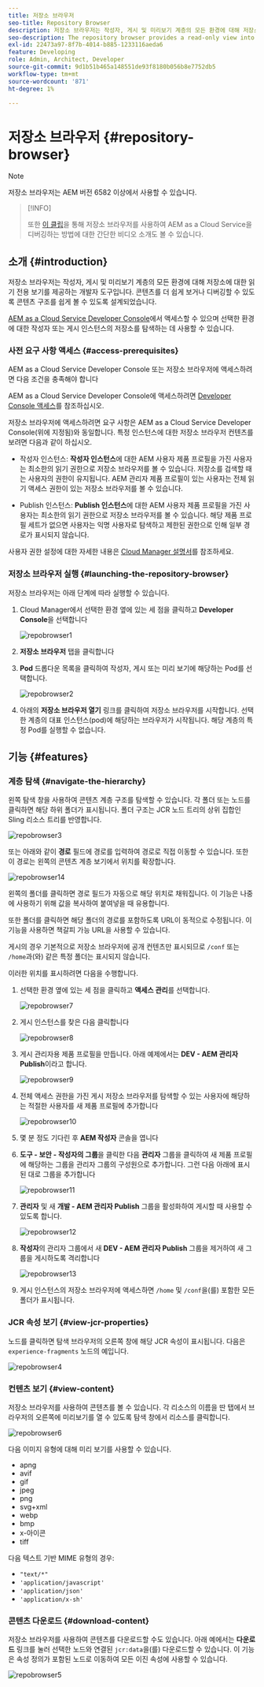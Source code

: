 ```yaml
---
title: 저장소 브라우저
seo-title: Repository Browser
description: 저장소 브라우저는 작성자, 게시 및 미리보기 계층의 모든 환경에 대해 저장소에 읽기 전용 보기를 제공합니다.
seo-description: The repository browser provides a read-only view into the repository for all environments on author, publish, and preview tiers.
exl-id: 22473a97-8f7b-4014-b885-1233116aeda6
feature: Developing
role: Admin, Architect, Developer
source-git-commit: 9d1b51b465a148551de93f8180b056b8e7752db5
workflow-type: tm+mt
source-wordcount: '871'
ht-degree: 1%

---
```


# 저장소 브라우저 {#repository-browser}

>[!NOTE]
>
>저장소 브라우저는 AEM 버전 6582 이상에서 사용할 수 있습니다.

>[!INFO]
>
>또한 [이 클립](https://experienceleague.adobe.com/docs/experience-manager-learn/cloud-service/debugging/debugging-aem-as-a-cloud-service/repository-browser.html)을 통해 저장소 브라우저를 사용하여 AEM as a Cloud Service을 디버깅하는 방법에 대한 간단한 비디오 소개도 볼 수 있습니다.

## 소개 {#introduction}

저장소 브라우저는 작성자, 게시 및 미리보기 계층의 모든 환경에 대해 저장소에 대한 읽기 전용 보기를 제공하는 개발자 도구입니다. 콘텐츠를 더 쉽게 보거나 디버깅할 수 있도록 콘텐츠 구조를 쉽게 볼 수 있도록 설계되었습니다.

[AEM as a Cloud Service Developer Console](/help/implementing/developing/introduction/development-guidelines.md#crxde-lite-and-developer-console)에서 액세스할 수 있으며 선택한 환경에 대한 작성자 또는 게시 인스턴스의 저장소를 탐색하는 데 사용할 수 있습니다.

### 사전 요구 사항 액세스 {#access-prerequisites}

AEM as a Cloud Service Developer Console 또는 저장소 브라우저에 액세스하려면 다음 조건을 충족해야 합니다

AEM as a Cloud Service Developer Console에 액세스하려면 [Developer Console 액세스](https://experienceleague.adobe.com/en/docs/experience-manager-learn/cloud-service/debugging/debugging-aem-as-a-cloud-service/developer-console#developer-console-access)를 참조하십시오.

저장소 브라우저에 액세스하려면 요구 사항은 AEM as a Cloud Service Developer Console(위에 지정됨)와 동일합니다. 특정 인스턴스에 대한 저장소 브라우저 컨텐츠를 보려면 다음과 같이 하십시오.

* 작성자 인스턴스: **작성자 인스턴스**&#x200B;에 대한 AEM 사용자 제품 프로필을 가진 사용자는 최소한의 읽기 권한으로 저장소 브라우저를 볼 수 있습니다. 저장소를 검색할 때는 사용자의 권한이 유지됩니다. AEM 관리자 제품 프로필이 있는 사용자는 전체 읽기 액세스 권한이 있는 저장소 브라우저를 볼 수 있습니다.

* Publish 인스턴스: **Publish 인스턴스**&#x200B;에 대한 AEM 사용자 제품 프로필을 가진 사용자는 최소한의 읽기 권한으로 저장소 브라우저를 볼 수 있습니다. 해당 제품 프로필 세트가 없으면 사용자는 익명 사용자로 탐색하고 제한된 권한으로 인해 일부 경로가 표시되지 않습니다.

사용자 권한 설정에 대한 자세한 내용은 [Cloud Manager 설명서](https://experienceleague.adobe.com/docs/experience-manager-cloud-manager/content/requirements/users-and-roles.html)를 참조하세요.

### 저장소 브라우저 실행 {#launching-the-repository-browser}

저장소 브라우저는 아래 단계에 따라 실행할 수 있습니다.

1. Cloud Manager에서 선택한 환경 옆에 있는 세 점을 클릭하고 **Developer Console**&#x200B;을 선택합니다

   ![repobrowser1](/help/implementing/developing/tools/assets/repobrowser1.png)

1. **저장소 브라우저** 탭을 클릭합니다
1. **Pod** 드롭다운 목록을 클릭하여 작성자, 게시 또는 미리 보기에 해당하는 Pod를 선택합니다.

   ![repobrowser2](/help/implementing/developing/tools/assets/repobrowser2.png)

1. 아래의 **저장소 브라우저 열기** 링크를 클릭하여 저장소 브라우저를 시작합니다. 선택한 계층의 대표 인스턴스(pod)에 해당하는 브라우저가 시작됩니다. 해당 계층의 특정 Pod를 실행할 수 없습니다.

## 기능 {#features}

### 계층 탐색 {#navigate-the-hierarchy}

왼쪽 탐색 창을 사용하여 콘텐츠 계층 구조를 탐색할 수 있습니다. 각 폴더 또는 노드를 클릭하면 해당 하위 폴더가 표시됩니다. 폴더 구조는 JCR 노드 트리의 상위 집합인 Sling 리소스 트리를 반영합니다.

![repobrowser3](/help/implementing/developing/tools/assets/repobrowser3.png)

또는 아래와 같이 **경로** 필드에 경로를 입력하여 경로로 직접 이동할 수 있습니다. 또한 이 경로는 왼쪽의 콘텐츠 계층 보기에서 위치를 확장합니다.

![repobrowser14](/help/implementing/developing/tools/assets/repobrowser14.png)

왼쪽의 폴더를 클릭하면 경로 필드가 자동으로 해당 위치로 채워집니다. 이 기능은 나중에 사용하기 위해 값을 복사하여 붙여넣을 때 유용합니다.

또한 폴더를 클릭하면 해당 폴더의 경로를 포함하도록 URL이 동적으로 수정됩니다. 이 기능을 사용하면 책갈피 가능 URL을 사용할 수 있습니다.

게시의 경우 기본적으로 저장소 브라우저에 공개 컨텐츠만 표시되므로 `/conf` 또는 `/home`과(와) 같은 특정 폴더는 표시되지 않습니다.

이러한 위치를 표시하려면 다음을 수행합니다.

1. 선택한 환경 옆에 있는 세 점을 클릭하고 **액세스 관리**&#x200B;를 선택합니다.

   ![repobrowser7](/help/implementing/developing/tools/assets/repobrowser7.png)

1. 게시 인스턴스를 찾은 다음 클릭합니다

   ![repobrowser8](/help/implementing/developing/tools/assets/repobrowser8.png)

1. 게시 관리자용 제품 프로필을 만듭니다. 아래 예제에서는 **DEV - AEM 관리자 Publish**&#x200B;이라고 합니다.

   ![repobrowser9](/help/implementing/developing/tools/assets/repobrowser9.png)

1. 전체 액세스 권한을 가진 게시 저장소 브라우저를 탐색할 수 있는 사용자에 해당하는 적절한 사용자를 새 제품 프로필에 추가합니다

   ![repobrowser10](/help/implementing/developing/tools/assets/repobrowser10.png)

1. 몇 분 정도 기다린 후 **AEM 작성자** 콘솔을 엽니다
1. **도구 - 보안 - 작성자의 그룹**&#x200B;을 클릭한 다음 **관리자** 그룹을 클릭하여 새 제품 프로필에 해당하는 그룹을 관리자 그룹의 구성원으로 추가합니다. 그런 다음 아래에 표시된 대로 그룹을 추가합니다

   ![repobrowser11](/help/implementing/developing/tools/assets/repobrowser11.png)

1. **관리자** 및 새 **개발 - AEM 관리자 Publish** 그룹을 활성화하여 게시할 때 사용할 수 있도록 합니다.

   ![repobrowser12](/help/implementing/developing/tools/assets/repobrowser12.png)

1. **작성자**&#x200B;의 관리자 그룹에서 새 **DEV - AEM 관리자 Publish** 그룹을 제거하여 새 그룹을 게시하도록 격리합니다

   ![repobrowser13](/help/implementing/developing/tools/assets/repobrowser13.png)

1. 게시 인스턴스의 저장소 브라우저에 액세스하면 `/home` 및 `/conf`을(를) 포함한 모든 폴더가 표시됩니다.

### JCR 속성 보기 {#view-jcr-properties}

노드를 클릭하면 탐색 브라우저의 오른쪽 창에 해당 JCR 속성이 표시됩니다. 다음은 `experience-fragments` 노드의 예입니다.

![repobrowser4](/help/implementing/developing/tools/assets/repobrowser41.png)

### 컨텐츠 보기 {#view-content}

저장소 브라우저를 사용하여 콘텐츠를 볼 수 있습니다. 각 리소스의 이름을 딴 탭에서 브라우저의 오른쪽에 미리보기를 열 수 있도록 탐색 창에서 리소스를 클릭합니다.

![repobrowser6](/help/implementing/developing/tools/assets/repobrowser61.png)

다음 이미지 유형에 대해 미리 보기를 사용할 수 있습니다.

* apng
* avif
* gif
* jpeg
* png
* svg+xml
* webp
* bmp
* x-아이콘
* tiff

다음 텍스트 기반 MIME 유형의 경우:

* `"text/*"`
* `'application/javascript'`
* `'application/json'`
* `'application/x-sh'`

### 콘텐츠 다운로드 {#download-content}

저장소 브라우저를 사용하여 콘텐츠를 다운로드할 수도 있습니다. 아래 예에서는 **다운로드** 링크를 눌러 선택한 노드와 연결된 `jcr:data`을(를) 다운로드할 수 있습니다. 이 기능은 속성 정의가 포함된 노드로 이동하여 모든 이진 속성에 사용할 수 있습니다.

![repobrowser5](/help/implementing/developing/tools/assets/repobrowser52.png)
